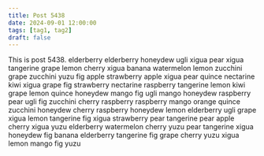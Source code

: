 ```yaml
---
title: Post 5438
date: 2024-09-01 12:00:00
tags: [tag1, tag2]
draft: false
---
```

This is post 5438.
elderberry
elderberry
honeydew
ugli
xigua
pear
xigua
tangerine
grape
lemon
cherry
xigua
banana
watermelon
lemon
zucchini
grape
zucchini
yuzu
fig
apple
strawberry
apple
xigua
pear
quince
nectarine
kiwi
xigua
grape
fig
strawberry
nectarine
raspberry
tangerine
lemon
kiwi
grape
lemon
quince
honeydew
mango
fig
ugli
mango
honeydew
raspberry
pear
ugli
fig
zucchini
cherry
raspberry
raspberry
mango
orange
quince
zucchini
honeydew
cherry
raspberry
honeydew
lemon
elderberry
ugli
grape
xigua
lemon
tangerine
fig
xigua
strawberry
pear
tangerine
pear
apple
cherry
xigua
yuzu
elderberry
watermelon
cherry
yuzu
pear
tangerine
xigua
honeydew
fig
banana
elderberry
tangerine
fig
grape
cherry
yuzu
xigua
lemon
mango
fig
yuzu
